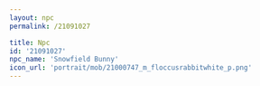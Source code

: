 ```yaml
---
layout: npc
permalink: /21091027

title: Npc
id: '21091027'
npc_name: 'Snowfield Bunny'
icon_url: 'portrait/mob/21000747_m_floccusrabbitwhite_p.png'
---
```

